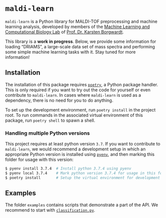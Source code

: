 # `maldi-learn`

`maldi-learn` is a Python library for MALDI-TOF preprocessing and
machine learning analysis, developed by members of the [Machine Learning
and Computational Biology Lab](https://bsse.ethz.ch/mlcb) of [Prof. Dr.
Karsten Borgwardt](https://bsse.ethz.ch/mlcb/karsten.html). 

This library is a **work in progress**. Below, we provide some
information for loading &ldquo;DRIAMS&rdquo;, a large-scale data set of
mass spectra and performing some simple machine learning tasks with it.
Stay tuned for more information!

## Installation

The installation of this package requires [`poetry`](https://python-poetry.org/docs/), a 
Python package handler. This is only required if you want to try out the
code for yourself or even contribute to `maldi-learn`. In cases where
`maldi-learn` is used as a dependency, there is no need for you to do
anything.

To set up the development environment, run `poetry install` in the
project root.  To run commands in the associated virtual environment of this
package, run `poetry shell` to spawn a shell.

### Handling multiple Python versions

This project requires at least python version `3.7`.  If you want to
contribute to `maldi-learn`, we would recommend a development setup
in which an appropriate Python version is installed using
[`pyenv`](https://github.com/pyenv/pyenv), and then marking this folder
for usage with this version:

```bash
$ pyenv install 3.7.4  # Install python 3.7.4 using pyenv
$ pyenv local 3.7.4    # Mark python version 3.7.4 for usage in this folder
$ poetry install       # Setup the virtual environment for development
```

## Examples

The folder `examples` contains scripts that demonstrate a part of the
API. We recommend to start with
[`classification.py`](examples/classification.py).
